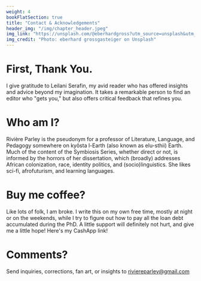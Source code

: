 ```yaml
---
weight: 4
bookFlatSection: true
title: "Contact & Acknowledgements"
header_img: "/img/chapter_header.jpeg"
img_link: "https://unsplash.com/@eberhardgross?utm_source=unsplash&utm_medium=referral&utm_content=creditCopyText"
img_credit: "Photo: eberhard grossgasteiger on Unsplash"
---
```


# First, Thank You.

I give gratitude to Leilani Serafin, my avid reader who has offered insights and advice beyond my imagination. It takes a remarkable person to find an editor who "gets you," but also offers critical feedback that refines you.

# Who am I?

Rivière Parley is the pseudonym for a professor of Literature, Language, and Pedagogy somewhere on kyôsta l-Earth (also known as elu-sthii) Earth. Much of the content of the Symbiosis Series, whether direct or not, is informed by the horrors of her dissertation, which (broadly) addresses African colonization, race, identity politics, and (socio)linguistics. She likes sci-fi, afrofuturism, and learning languages.

# Buy me coffee?

Like lots of folk, I am broke. I write this on my own free time, mostly at night or on the weekends, while I try to figure out how to pay all the loan debt accumulated during the PhD. A little support will definitely not hurt, and give me a little hope! Here's my CashApp link!

# Comments?

Send inquiries, corrections, fan art, or insights to riviereparley@gmail.com